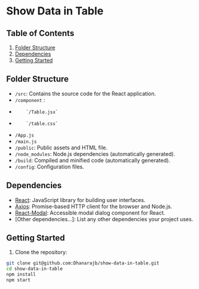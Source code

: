 # Show Data in Table

## Table of Contents

1. [Folder Structure](#folder-structure)
2. [Dependencies](#dependencies)
3. [Getting Started](#getting-started)

## Folder Structure

- `/src`: Contains the source code for the React application.
-    `/component` :
-         `/Table.jsx`
-         `/table.css`
- `/App.js`
- `/main.js`
- `/public`: Public assets and HTML file.
- `/node_modules`: Node.js dependencies (automatically generated).
- `/build`: Compiled and minified code (automatically generated).
- `/config`: Configuration files.

## Dependencies

- [React](https://reactjs.org/): JavaScript library for building user interfaces.
- [Axios](https://axios-http.com/): Promise-based HTTP client for the browser and Node.js.
- [React-Modal](https://github.com/reactjs/react-modal): Accessible modal dialog component for React.
- [Other dependencies...]: List any other dependencies your project uses.

## Getting Started

1. Clone the repository:

```bash
git clone git@github.com:Dhanarajb/show-data-in-table.git
cd show-data-in-table
npm install
npm start
```
